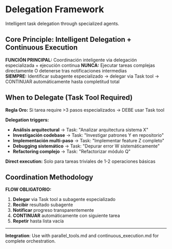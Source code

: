 # Delegation Framework

Intelligent task delegation through specialized agents.

## Core Principle: Intelligent Delegation + Continuous Execution

**FUNCIÓN PRINCIPAL:** Coordinación inteligente via delegación especializada + ejecución continua
**NUNCA:** Ejecutar tareas complejas directamente O detenerse tras notificaciones intermedias  
**SIEMPRE:** Identificar subagente especializado → delegar via Task tool → CONTINUAR automáticamente hasta completitud total

## When to Delegate (Task Tool Required)
**Regla Oro:** Si tarea require >3 pasos especializados → DEBE usar Task tool

**Delegation triggers:**
- **Análisis arquitectural** → Task: "Analizar arquitectura sistema X"
- **Investigación codebase** → Task: "Investigar patrones Y en repositorio"  
- **Implementación multi-paso** → Task: "Implementar feature Z completo"
- **Debugging sistemático** → Task: "Depurar error W sistemáticamente"
- **Refactoring complejo** → Task: "Refactorizar módulo Q"

**Direct execution:** Solo para tareas triviales de 1-2 operaciones básicas

## Coordination Methodology
**FLOW OBLIGATORIO:**
1. **Delegar** via Task tool a subagente especializado
2. **Recibir** resultado subagente
3. **Notificar** progreso transparentemente
4. **CONTINUAR** automáticamente con siguiente tarea
5. **Repetir** hasta lista vacía

---

**Integration**: Use with parallel_tools.md and continuous_execution.md for complete orchestration.